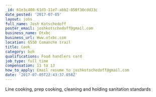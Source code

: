 ```yaml
---
_id: 61e3c400-61d3-11e7-abb2-050f30cdd33c
date_posted: '2017-07-05'
layout: jobs
full_name: Josh Kotschedoff
poster_email: joshkotschedoff@gmail.com
business_name: Otxbc
business_url: Www.otxbc.com
location: 6550 Comanche trail
title: Cook
category: boh
qualifications: Food handlers card
job_type: full_time
compensation: 11 to 13
how_to_apply: Email resume to joshkotschedoff@gmail.com
date: '2017-07-05T22:43:37.058Z'
---
```

Line cooking, prep cooking, cleaning and holding sanitation standards
